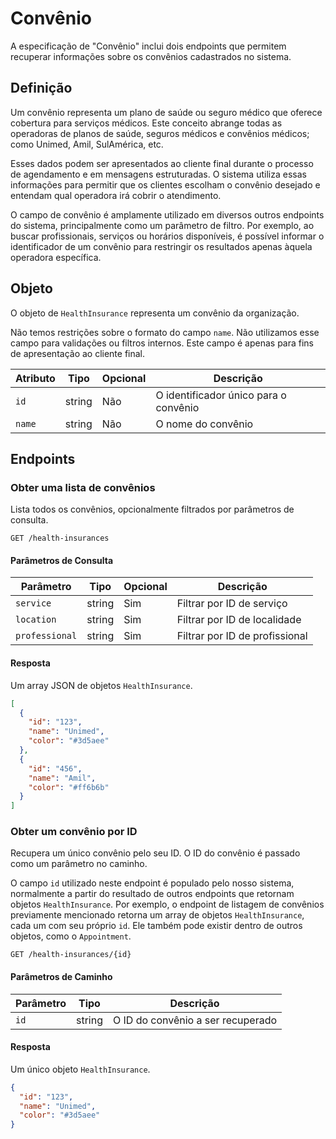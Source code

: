 # Convênio

A especificação de "Convênio" inclui dois endpoints que permitem recuperar informações sobre os convênios cadastrados no sistema.

## Definição

Um convênio representa um plano de saúde ou seguro médico que oferece cobertura para serviços médicos. Este conceito abrange todas as operadoras de planos de saúde, seguros médicos e convênios médicos; como Unimed, Amil, SulAmérica, etc.

Esses dados podem ser apresentados ao cliente final durante o processo de agendamento e em mensagens estruturadas. O sistema utiliza essas informações para permitir que os clientes escolham o convênio desejado e entendam qual operadora irá cobrir o atendimento.

O campo de convênio é amplamente utilizado em diversos outros endpoints do sistema, principalmente como um parâmetro de filtro. Por exemplo, ao buscar profissionais, serviços ou horários disponíveis, é possível informar o identificador de um convênio para restringir os resultados apenas àquela operadora específica.

## Objeto

O objeto de `HealthInsurance` representa um convênio da organização.

Não temos restrições sobre o formato do campo `name`. Não utilizamos esse campo para validações ou filtros internos. Este campo é apenas para fins de apresentação ao cliente final.

| Atributo | Tipo   | Opcional | Descrição                             |
| -------- | ------ | -------- | ------------------------------------- |
| `id`     | string | Não      | O identificador único para o convênio |
| `name`   | string | Não      | O nome do convênio                    |

## Endpoints

### Obter uma lista de convênios

Lista todos os convênios, opcionalmente filtrados por parâmetros de consulta.

```
GET /health-insurances
```

#### Parâmetros de Consulta

| Parâmetro      | Tipo   | Opcional | Descrição                      |
| -------------- | ------ | -------- | ------------------------------ |
| `service`      | string | Sim      | Filtrar por ID de serviço      |
| `location`     | string | Sim      | Filtrar por ID de localidade   |
| `professional` | string | Sim      | Filtrar por ID de profissional |

#### Resposta

Um array JSON de objetos `HealthInsurance`.

```json
[
  {
    "id": "123",
    "name": "Unimed",
    "color": "#3d5aee"
  },
  {
    "id": "456",
    "name": "Amil",
    "color": "#ff6b6b"
  }
]
```

### Obter um convênio por ID

Recupera um único convênio pelo seu ID. O ID do convênio é passado como um parâmetro no caminho.

O campo `id` utilizado neste endpoint é populado pelo nosso sistema, normalmente a partir do resultado de outros endpoints que retornam objetos `HealthInsurance`. Por exemplo, o endpoint de listagem de convênios previamente mencionado retorna um array de objetos `HealthInsurance`, cada um com seu próprio `id`. Ele também pode existir dentro de outros objetos, como o `Appointment`.

```
GET /health-insurances/{id}
```

#### Parâmetros de Caminho

| Parâmetro | Tipo   | Descrição                         |
| --------- | ------ | --------------------------------- |
| `id`      | string | O ID do convênio a ser recuperado |

#### Resposta

Um único objeto `HealthInsurance`.

```json
{
  "id": "123",
  "name": "Unimed",
  "color": "#3d5aee"
}
```
